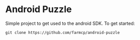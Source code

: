 Android Puzzle
==============

Simple project to get used to the android SDK. To get started:

```git clone https://github.com/farmcp/android-puzzle```
